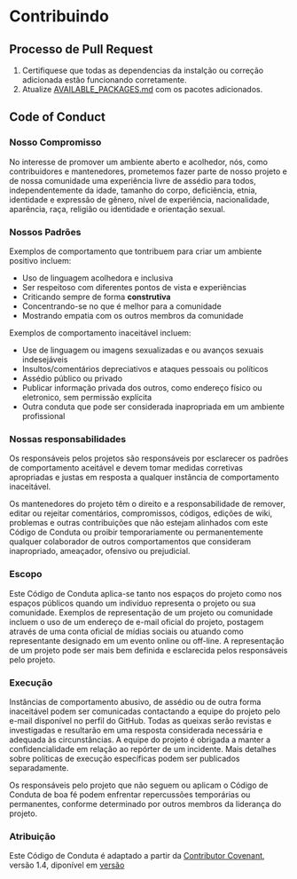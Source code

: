 # Contribuindo

## Processo de Pull Request

1. Certifiquese que todas as dependencias da instalção ou correção adicionada estão funcionando corretamente.
2. Atualize [AVAILABLE_PACKAGES.md](#) com os pacotes adicionados.

## Code of Conduct

### Nosso Compromisso

No interesse de promover um ambiente aberto e acolhedor, nós, como contribuidores e mantenedores, prometemos fazer parte de nosso projeto e de nossa comunidade uma experiência livre de assédio para todos, independentemente da idade, tamanho do corpo, deficiência, etnia, identidade e expressão de gênero, nível de experiência, nacionalidade, aparência, raça, religião ou identidade e orientação sexual.

### Nossos Padrões

Exemplos de comportamento que tontribuem para criar um ambiente positivo incluem:

* Uso de linguagem acolhedora e inclusiva
* Ser respeitoso com diferentes pontos de vista e experiências
* Criticando sempre de forma **construtiva**
* Concentrando-se no que é melhor para a comunidade
* Mostrando empatia com os outros membros da comunidade

Exemplos de comportamento inaceitável incluem:

* Use de linguagem ou imagens sexualizadas e ou avanços sexuais indesejáveis
* Insultos/comentários depreciativos e ataques pessoais ou políticos
* Assédio público ou privado
* Publicar informação privada dos outros, como endereço físico ou eletronico, sem permissão explícita
* Outra conduta que pode ser considerada inapropriada em um ambiente profissional

### Nossas responsabilidades

Os responsáveis ​​pelos projetos são responsáveis ​​por esclarecer os padrões de comportamento aceitável e devem tomar medidas corretivas apropriadas e justas em resposta a qualquer instância de comportamento inaceitável.

Os mantenedores do projeto têm o direito e a responsabilidade de remover, editar ou rejeitar comentários, compromissos, códigos, edições de wiki, problemas e outras contribuições que não estejam alinhados com este Código de Conduta ou proibir temporariamente ou permanentemente qualquer colaborador de outros comportamentos que consideram inapropriado, ameaçador, ofensivo ou prejudicial.

### Escopo

Este Código de Conduta aplica-se tanto nos espaços do projeto como nos espaços públicos quando um indivíduo representa o projeto ou sua comunidade. Exemplos de representação de um projeto ou comunidade incluem o uso de um endereço de e-mail oficial do projeto, postagem através de uma conta oficial de mídias sociais ou atuando como representante designado em um evento online ou off-line. A representação de um projeto pode ser mais bem definida e esclarecida pelos responsáveis ​​pelo projeto.

### Execução

Instâncias de comportamento abusivo, de assédio ou de outra forma inaceitável podem ser comunicadas contactando a equipe do projeto pelo e-mail disponível no perfil do GitHub. Todas as queixas serão revistas e investigadas e resultarão em uma resposta considerada necessária e adequada às circunstâncias. A equipe do projeto é obrigada a manter a confidencialidade em relação ao repórter de um incidente. Mais detalhes sobre políticas de execução específicas podem ser publicados separadamente.

Os responsáveis ​​pelo projeto que não seguem ou aplicam o Código de Conduta de boa fé podem enfrentar repercussões temporárias ou permanentes, conforme determinado por outros membros da liderança do projeto.

### Atribuição

Este Código de Conduta é adaptado a partir da [Contributor Covenant](http://contributor-covenant.org), versão 1.4,
diponível em [versão](http://contributor-covenant.org/version/1/4)
